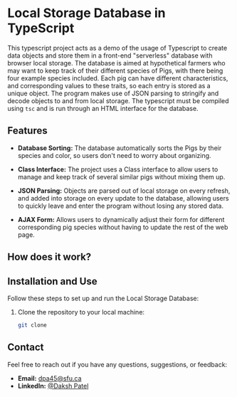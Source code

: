 # Local Storage Database in TypeScript

This typescript project acts as a demo of the usage of Typescript to create data objects and store them in a front-end "serverless" database with browser local storage. The database is aimed at hypothetical farmers who may want to keep track of their different species of Pigs, with there being four example species included. Each pig can have different characteristics, and corresponding values to these traits, so each entry is stored as a unique object. The program makes use of JSON parsing to stringify and decode objects to and from local storage. The typescript must be compiled using `tsc` and is run through an HTML interface for the database.

## Features

- **Database Sorting:** The database automatically sorts the Pigs by their species and color, so users don't need to worry about organizing. 

- **Class Interface:** The project uses a Class interface to allow users to manage and keep track of several similar pigs without mixing them up.

- **JSON Parsing:** Objects are parsed out of local storage on every refresh, and added into storage on every update to the database, allowing users to quickly leave and enter the program without losing any stored data.

- **AJAX Form:** Allows users to dynamically adjust their form for different corresponding pig species without having to update the rest of the web page.

## How does it work?



## Installation and Use

Follow these steps to set up and run the Local Storage Database:

1. Clone the repository to your local machine:

   ```bash
   git clone 
   ```


## Contact

Feel free to reach out if you have any questions, suggestions, or feedback:

- **Email:** dpa45@sfu.ca
- **LinkedIn:** [@Daksh Patel](https://www.linkedin.com/in/daksh-patel-956622290/)